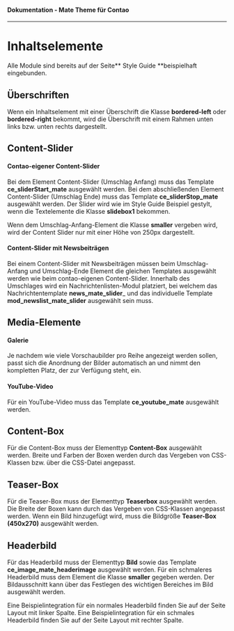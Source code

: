 #### Dokumentation - Mate Theme für Contao

---

# Inhaltselemente

Alle Module sind bereits auf der Seite** Style Guide **beispielhaft eingebunden.

## Überschriften

Wenn ein Inhaltselement mit einer Überschrift die Klasse **bordered-left** oder **bordered-right** bekommt, wird die Überschrift mit einem Rahmen unten links bzw. unten rechts dargestellt.

## Content-Slider

#### **Contao-eigener Content-Slider**

Bei dem Element Content-Slider \(Umschlag Anfang\) muss das Template **ce\_sliderStart\_mate** ausgewählt werden. Bei dem abschließenden Element Content-Slider \(Umschlag Ende\) muss das Template **ce\_sliderStop\_mate** ausgewählt werden. Der Slider wird wie im Style Guide Beispiel gestylt, wenn die Textelemente die Klasse **slidebox1** bekommen.

Wenn dem Umschlag-Anfang-Element die Klasse **smaller** vergeben wird, wird der Content Slider nur mit einer Höhe von 250px dargestellt.

#### Content-Slider mit Newsbeiträgen

Bei einem Content-Slider mit Newsbeiträgen müssen beim Umschlag-Anfang und Umschlag-Ende Element die gleichen Templates ausgewählt werden wie beim contao-eigenen Content-Slider. Innerhalb des Umschlages wird ein Nachrichtenlisten-Modul platziert, bei welchem das Nachrichtentemplate **news\_mate\_slider**\_ und das individuelle Template **mod\_newslist\_mate\_slider** ausgewählt sein muss.

## Media-Elemente

#### Galerie

Je nachdem wie viele Vorschaubilder pro Reihe angezeigt werden sollen, passt sich die Anordnung der Bilder automatisch an und nimmt den kompletten Platz, der zur Verfügung steht, ein.

#### YouTube-Video

Für ein YouTube-Video muss das Template **ce\_youtube\_mate** ausgewählt werden.

## Content-Box

Für die Content-Box muss der Elementtyp **Content-Box** ausgewählt werden. Breite und Farben der Boxen werden durch das Vergeben von CSS-Klassen bzw. über die CSS-Datei angepasst.

## Teaser-Box

Für die Teaser-Box muss der Elementtyp **Teaserbox** ausgewählt werden. Die Breite der Boxen kann durch das Vergeben von CSS-Klassen angepasst werden. Wenn ein Bild hinzugefügt wird, muss die Bildgröße **Teaser-Box \(450x270\)** ausgewählt werden.

## Headerbild

Für das Headerbild muss der Elementtyp **Bild** sowie das Template **ce\_image\_mate\_headerimage** ausgewählt werden. Für ein schmaleres Headerbild muss dem Element die Klasse **smaller** gegeben werden. Der Bildausschnitt kann über das Festlegen des wichtigen Bereiches im Bild ausgewählt werden.

Eine Beispielintegration für ein normales Headerbild finden Sie auf der Seite Layout mit linker Spalte. Eine Beispielintegration für ein schmales Headerbild finden Sie auf der Seite Layout mit rechter Spalte.



